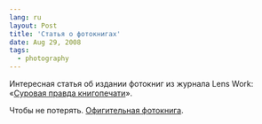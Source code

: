 ```yaml
---
lang: ru
layout: Post
title: 'Статья о фотокнигах'
date: Aug 29, 2008
tags:
  - photography
---
```


Интересная статья об издании фотокниг из журнала Lens Work: «[Суровая правда книгопечати](http://amirko.livejournal.com/216087.html 'Брукс Дженсен — Суровая правда книгопечати')».

Чтобы не потерять. [Офигительная фотокнига](http://lanita.livejournal.com/971972.html 'Про пузайца').
